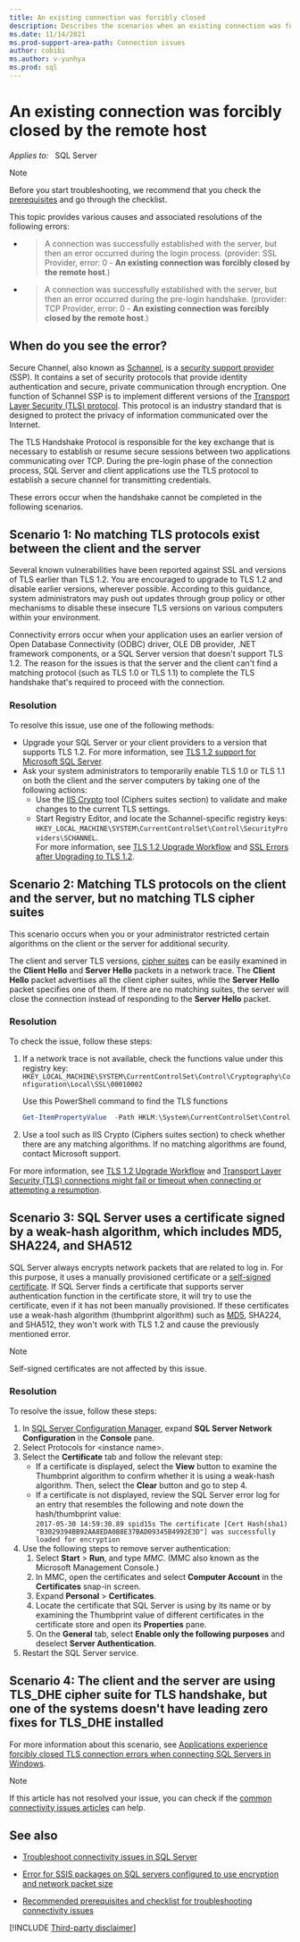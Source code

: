 ```yaml
---
title: An existing connection was forcibly closed
description: Describes the scenarios when an existing connection was forcibly closed by the remote host. Provides the resolution to the scenarios.
ms.date: 11/14/2021
ms.prod-support-area-path: Connection issues
author: cobibi
ms.author: v-yunhya
ms.prod: sql
---
```

# An existing connection was forcibly closed by the remote host

_Applies to:_ &nbsp; SQL Server

> [!NOTE]
> Before you start troubleshooting, we recommend that you check the [prerequisites](resolve-connectivity-errors-checklist.md) and go through the checklist.

This topic provides various causes and associated resolutions of the following errors:

- > A connection was successfully established with the server, but then an error occurred during the login process. (provider: SSL Provider, error: 0 - **An existing connection was forcibly closed by the remote host**.)
- > A connection was successfully established with the server, but then an error occurred during the pre-login handshake. (provider: TCP Provider, error: 0 - **An existing connection was forcibly closed by the remote host**.)

## When do you see the error?

Secure Channel, also known as [Schannel](/windows/win32/com/schannel), is a [security support provider](/windows/win32/rpc/security-support-providers-ssps-) (SSP). It contains a set of security protocols that provide identity authentication and secure, private communication through encryption. One function of Schannel SSP is to implement different versions of the [Transport Layer Security (TLS) protocol](/windows-server/security/tls/transport-layer-security-protocol). This protocol is an industry standard that is designed to protect the privacy of information communicated over the Internet.

The TLS Handshake Protocol is responsible for the key exchange that is necessary to establish or resume secure sessions between two applications communicating over TCP. During the pre-login phase of the connection process, SQL Server and client applications use the TLS protocol to establish a secure channel for transmitting credentials.

These errors occur when the handshake cannot be completed in the following scenarios.

## Scenario 1: No matching TLS protocols exist between the client and the server

Several known vulnerabilities have been reported against SSL and versions of TLS earlier than TLS 1.2. You are encouraged to upgrade to TLS 1.2 and disable earlier versions, wherever possible. According to this guidance, system administrators may push out updates through group policy or other mechanisms to disable these insecure TLS versions on various computers within your environment.

Connectivity errors occur when your application uses an earlier version of Open Database Connectivity (ODBC) driver, OLE DB provider, .NET framework components, or a SQL Server version that doesn't support TLS 1.2. The reason for the issues is that the server and the client can't find a matching protocol (such as TLS 1.0 or TLS 1.1) to complete the TLS handshake that's required to proceed with the connection.

### Resolution

To resolve this issue, use one of the following methods:

- Upgrade your SQL Server or your client providers to a version that supports TLS 1.2. For more information, see [TLS 1.2 support for Microsoft SQL Server](https://support.microsoft.com/topic/kb3135244-tls-1-2-support-for-microsoft-sql-server-e4472ef8-90a9-13c1-e4d8-44aad198cdbe).
- Ask your system administrators to temporarily enable TLS 1.0 or TLS 1.1 on both the client and the server computers by taking one of the following actions:
  - Use the [IIS Crypto](https://www.nartac.com/Products/IISCrypto/) tool (Ciphers suites section) to validate and make changes to the current TLS settings.
  - Start Registry Editor, and locate the Schannel-specific registry keys: `HKEY_LOCAL_MACHINE\SYSTEM\CurrentControlSet\Control\SecurityProviders\SCHANNEL`.  
      For more information, see [TLS 1.2 Upgrade Workflow](https://github.com/microsoft/CSS_SQL_Networking_Tools/wiki/0700-TLS-1.2-Upgrade-Workflow) and [SSL Errors after Upgrading to TLS 1.2](https://github.com/microsoft/CSS_SQL_Networking_Tools/wiki/0710-SSL-Errors-after-Upgrading-to-TLS-1.2).

## Scenario 2: Matching TLS protocols on the client and the server, but no matching TLS cipher suites

This scenario occurs when you or your administrator restricted certain algorithms on the client or the server for additional security.

The client and server TLS versions, [cipher suites](/windows/win32/secauthn/cipher-suites-in-schannel) can be easily examined in the **Client Hello** and **Server Hello** packets in a network trace. The **Client Hello** packet advertises all the client cipher suites, while the **Server Hello** packet specifies one of them. If there are no matching suites, the server will close the connection instead of responding to the **Server Hello** packet.

### Resolution

To check the issue, follow these steps:

1. If a network trace is not available, check the functions value under this registry key: `HKEY_LOCAL_MACHINE\SYSTEM\CurrentControlSet\Control\Cryptography\Configuration\Local\SSL\00010002`

   Use this PowerShell command to find the TLS functions
  
   ```Powershell
   Get-ItemPropertyValue  -Path HKLM:\System\CurrentControlSet\Control\Cryptography\Configuration\Local\SSL\00010002\ -Name Functions
   ```

1. Use a tool such as IIS Crypto (Ciphers suites section) to check whether there are any matching algorithms. If no matching algorithms are found, contact Microsoft support.

For more information, see [TLS 1.2 Upgrade Workflow](https://github.com/microsoft/CSS_SQL_Networking_Tools/wiki/0700-TLS-1.2-Upgrade-Workflow) and [Transport Layer Security (TLS) connections might fail or timeout when connecting or attempting a resumption](https://support.microsoft.com/topic/transport-layer-security-tls-connections-might-fail-or-timeout-when-connecting-or-attempting-a-resumption-326bd5b1-52a1-b367-8179-b154e5c01e90).

## Scenario 3: SQL Server uses a certificate signed by a weak-hash algorithm, which includes MD5, SHA224, and SHA512

SQL Server always encrypts network packets that are related to log in. For this purpose, it uses a manually provisioned certificate or a [self-signed certificate](/dotnet/core/additional-tools/self-signed-certificates-guide). If SQL Server finds a certificate that supports server authentication function in the certificate store, it will try to use the certificate, even if it has not been manually provisioned. If these certificates use a weak-hash algorithm (thumbprint algorithm) such as [MD5](/dotnet/api/system.security.cryptography.md5), SHA224, and SHA512, they won't work with TLS 1.2 and cause the previously mentioned error.

> [!NOTE]
> Self-signed certificates are not affected by this issue.

### Resolution

To resolve the issue, follow these steps:

1. In [SQL Server Configuration Manager](/sql/relational-databases/sql-server-configuration-manager), expand **SQL Server Network Configuration** in the **Console** pane.
1. Select Protocols for \<instance name\>.
1. Select the **Certificate** tab and follow the relevant step:
    - If a certificate is displayed, select the **View** button to examine the Thumbprint algorithm to confirm whether it is using a weak-hash algorithm. Then, select the **Clear** button and go to step 4.
    - If a certificate is not displayed, review the SQL Server error log for an entry that resembles the following and note down the hash/thumbprint value:  
    `2017-05-30 14:59:30.89 spid15s The certificate [Cert Hash(sha1) "B3029394BB92AA8EDA0B8E37BAD09345B4992E3D"] was successfully loaded for encryption`
1. Use the following steps to remove server authentication:
    1. Select **Start** > **Run**, and type *MMC*. (MMC also known as the Microsoft Management Console.)
    1. In MMC, open the certificates and select **Computer Account** in the **Certificates** snap-in screen.
    1. Expand **Personal** > **Certificates**.
    1. Locate the certificate that SQL Server is using by its name or by examining the Thumbprint value of different certificates in the certificate store and open its **Properties** pane.
    1. On the **General** tab, select **Enable only the following purposes** and deselect **Server Authentication**.
1. Restart the SQL Server service.

## Scenario 4: The client and the server are using TLS_DHE cipher suite for TLS handshake, but one of the systems doesn't have leading zero fixes for TLS_DHE installed

For more information about this scenario, see [Applications experience forcibly closed TLS connection errors when connecting SQL Servers in Windows](../../windows-server/identity/apps-forcibly-closed-tls-connection-errors.md).

> [!NOTE]
> If this article has not resolved your issue, you can check if the [common connectivity issues articles](resolve-connectivity-errors-overview.md#common-connectivity-issues) can help.

## See also

- [Troubleshoot connectivity issues in SQL Server](resolve-connectivity-errors-overview.md)

- [Error for SSIS packages on SQL servers configured to use encryption and network packet size](/troubleshoot/sql/integration-services/use-encryption-network-packet-size)

- [Recommended prerequisites and checklist for troubleshooting connectivity issues](resolve-connectivity-errors-checklist.md)

[!INCLUDE [Third-party disclaimer](../includes/third-party-disclaimer.md)]